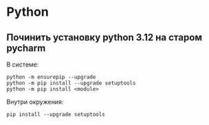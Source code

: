 # Python

## Починить установку python 3.12 на старом pycharm

В системе:

```shell
python -m ensurepip --upgrade
python -m pip install --upgrade setuptools
python -m pip install <module>
```

Внутри окружения:

```shell
pip install --upgrade setuptools
```

